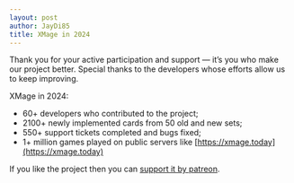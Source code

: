 ```yaml
---
layout: post
author: JayDi85
title: XMage in 2024
---
```

Thank you for your active participation and support — it’s you who make our project better.
Special thanks to the developers whose efforts allow us to keep improving.

XMage in 2024:
* 60+ developers who contributed to the project;
* 2100+ newly implemented cards from 50 old and new sets;
* 550+ support tickets completed and bugs fixed;
* 1+ million games played on public servers like [https://xmage.today](https://xmage.today)

If you like the project then you can [support it by patreon](https://xmage.today/#donate).